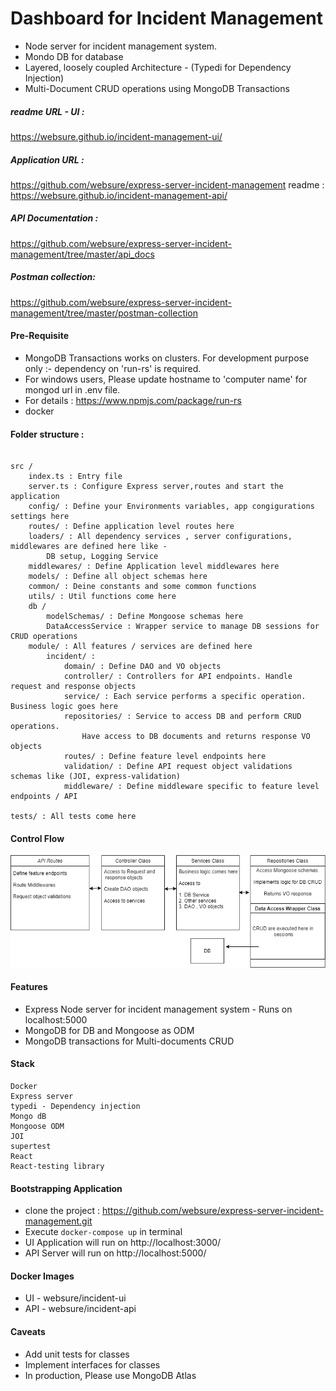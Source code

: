 # Dashboard for Incident Management

- Node server for incident management system.
- Mondo DB for database
- Layered, loosely coupled Architecture - (Typedi for Dependency Injection)
- Multi-Document CRUD operations using MongoDB Transactions

##### readme URL - UI :

https://websure.github.io/incident-management-ui/

##### Application URL :

https://github.com/websure/express-server-incident-management
readme : https://websure.github.io/incident-management-api/

##### API Documentation :

https://github.com/websure/express-server-incident-management/tree/master/api_docs

##### Postman collection:

https://github.com/websure/express-server-incident-management/tree/master/postman-collection

#### Pre-Requisite

- MongoDB Transactions works on clusters. For development purpose only :- dependency on 'run-rs' is required.
- For windows users, Please update hostname to 'computer name' for mongod url in .env file.
- For details : https://www.npmjs.com/package/run-rs
- docker

#### Folder structure :

```

src /
    index.ts : Entry file
    server.ts : Configure Express server,routes and start the application
    config/ : Define your Environments variables, app congigurations settings here
    routes/ : Define application level routes here
    loaders/ : All dependency services , server configurations, middlewares are defined here like -
        DB setup, Logging Service
    middlewares/ : Define Application level middlewares here
    models/ : Define all object schemas here
    common/ : Deine constants and some common functions
    utils/ : Util functions come here
    db /
        modelSchemas/ : Define Mongoose schemas here
        DataAccessService : Wrapper service to manage DB sessions for CRUD operations
    module/ : All features / services are defined here
        incident/ :
            domain/ : Define DAO and VO objects
            controller/ : Controllers for API endpoints. Handle request and response objects
            service/ : Each service performs a specific operation. Business logic goes here
            repositories/ : Service to access DB and perform CRUD operations.
                Have access to DB documents and returns response VO objects
            routes/ : Define feature level endpoints here
            validation/ : Define API request object validations schemas like (JOI, express-validation)
            middleware/ : Define middleware specific to feature level endpoints / API

tests/ : All tests come here
```

#### Control Flow

<img src="https://github.com/websure/express-server-incident-management/blob/master/assets/control-flow.png"  height="auto" alt="control flow"/>

#### Features

- Express Node server for incident management system - Runs on localhost:5000
- MongoDB for DB and Mongoose as ODM
- MongoDB transactions for Multi-documents CRUD

#### Stack

    Docker
    Express server
    typedi - Dependency injection
    Mongo dB
    Mongoose ODM
    JOI
    supertest
    React
    React-testing library

#### Bootstrapping Application

- clone the project : https://github.com/websure/express-server-incident-management.git
- Execute `docker-compose up` in terminal
- UI Application will run on http://localhost:3000/
- API Server will run on http://localhost:5000/

#### Docker Images

- UI - websure/incident-ui
- API - websure/incident-api

#### Caveats

- Add unit tests for classes
- Implement interfaces for classes
- In production, Please use MongoDB Atlas
